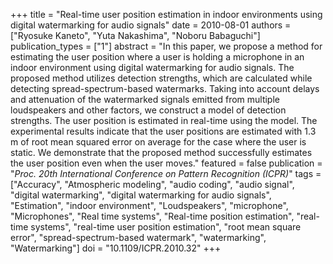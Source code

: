 +++
title = "Real-time user position estimation in indoor environments using digital watermarking for audio signals"
date = 2010-08-01
authors = ["Ryosuke Kaneto", "Yuta Nakashima", "Noboru Babaguchi"]
publication_types = ["1"]
abstract = "In this paper, we propose a method for estimating the user position where a user is holding a microphone in an indoor environment using digital watermarking for audio signals. The proposed method utilizes detection strengths, which are calculated while detecting spread-spectrum-based watermarks. Taking into account delays and attenuation of the watermarked signals emitted from multiple loudspeakers and other factors, we construct a model of detection strengths. The user position is estimated in real-time using the model. The experimental results indicate that the user positions are estimated with 1.3 m of root mean squared error on average for the case where the user is static. We demonstrate that the proposed method successfully estimates the user position even when the user moves."
featured = false
publication = "*Proc. 20th International Conference on Pattern Recognition (ICPR)*"
tags = ["Accuracy", "Atmospheric modeling", "audio coding", "audio signal", "digital watermarking", "digital watermarking for audio signals", "Estimation", "indoor environment", "Loudspeakers", "microphone", "Microphones", "Real time systems", "Real-time position estimation", "real-time systems", "real-time user position estimation", "root mean square error", "spread-spectrum-based watermark", "watermarking", "Watermarking"]
doi = "10.1109/ICPR.2010.32"
+++

